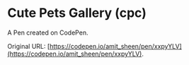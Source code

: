 # Cute Pets Gallery (cpc)

A Pen created on CodePen.

Original URL: [https://codepen.io/amit_sheen/pen/xxpyYLV](https://codepen.io/amit_sheen/pen/xxpyYLV).

